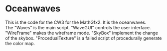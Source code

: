 # Oceanwaves
This is the code for the CW3 for the MathGfx2. It is the oceanwaves. 	
The "Waves" is the main script. "WaveGUI" controls the user interface. "WireFrame" makes the wireframe mode. "SkyBox" implement the change of the skybox. "ProcedualTexture" is a failed script of procedurally generate the color map.
